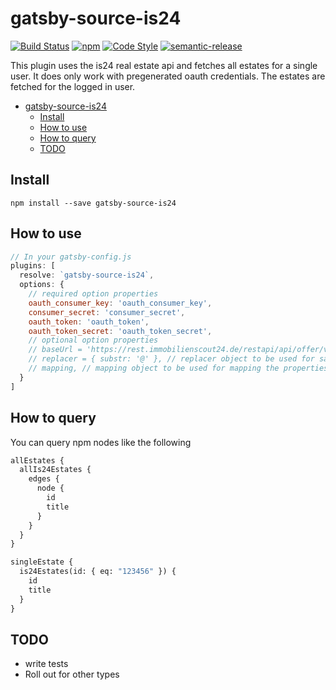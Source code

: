 # gatsby-source-is24

[![Build Status](https://travis-ci.org/jroehl/gatsby-source-is24.svg?branch=master)](https://travis-ci.org/jroehl/gatsby-source-is24)
[![npm](https://img.shields.io/npm/v/gatsby-source-is24.svg)](https://www.npmjs.com/package/gatsby-source-is24)
[![Code Style](https://img.shields.io/badge/code%20style-eslint--airbnb-brightgreen.svg)](https://github.com/mycsHQ/eslint-config-airbnb)
[![semantic-release](https://img.shields.io/badge/%20%20%F0%9F%93%A6%F0%9F%9A%80-semantic--release-e10079.svg)](https://github.com/semantic-release/semantic-release)

This plugin uses the is24 real estate api and fetches all estates for a single user. It does only work with pregenerated oauth credentials. The estates are fetched for the logged in user.

- [gatsby-source-is24](#gatsby-source-is24)
  - [Install](#install)
  - [How to use](#how-to-use)
  - [How to query](#how-to-query)
  - [TODO](#todo)

## Install

`npm install --save gatsby-source-is24`

## How to use

```javascript
// In your gatsby-config.js
plugins: [
  resolve: `gatsby-source-is24`,
  options: {
    // required option properties
    oauth_consumer_key: 'oauth_consumer_key',
    consumer_secret: 'consumer_secret',
    oauth_token: 'oauth_token',
    oauth_token_secret: 'oauth_token_secret',
    // optional option properties
    // baseUrl = 'https://rest.immobilienscout24.de/restapi/api/offer/v1.0/user/me/realestate', // The base url to query
    // replacer = { substr: '@' }, // replacer object to be used for sanitizing the properties
    // mapping, // mapping object to be used for mapping the properties
  }
]
```

## How to query

You can query npm nodes like the following

```graphql
allEstates {
  allIs24Estates {
    edges {
      node {
        id
        title
      }
    }
  }
}

singleEstate {
  is24Estates(id: { eq: "123456" }) {
    id
    title
  }
}
```

## TODO

* write tests
* Roll out for other types
